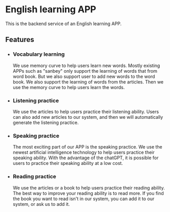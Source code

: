 # English learning APP
This is the backend service of an English learning APP.
## Features
- ### Vocabulary learning
     We use memory curve to help users learn new words. 
Mostly existing APPs such as "sanbey" only support the learning of words that from word book.
But we also support user to add new words to the word book. 
We also support the learning of words from the articles.
Then we use the memory curve to help users learn the words.
- ### Listening practice
     We use the articles to help users practice their listening ability.
Users can also add new articles to our system, 
and then we will automatically generate the listening practice.
- ### Speaking practice
     The most exciting part of our APP is the speaking practice.
We use the newest artificial intelligence technology to help users practice their speaking ability.
With the advantage of the chatGPT, it is possible for users to practice their speaking ability at a low cost.
- ### Reading practice
     We use the articles or a book to help users practice their reading ability.
The best way to improve your reading ability is to read more.
If you find the book you want to read isn't in our system, you can add it to our system, or ask us to add it.


